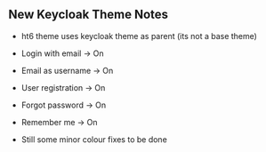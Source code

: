 ## New Keycloak Theme Notes
* ht6 theme uses keycloak theme as parent (its not a base theme)
* Login with email -> On
* Email as username -> On
* User registration -> On
* Forgot password -> On
* Remember me -> On

* Still some minor colour fixes to be done
